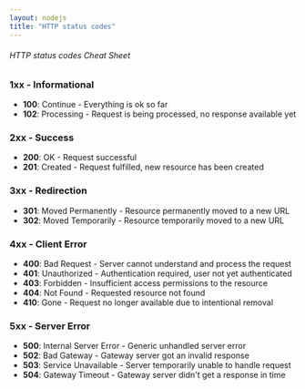 ```yaml
---
layout: nodejs
title: "HTTP status codes"
---
```

###### HTTP status codes Cheat Sheet

### 1xx - Informational
- **100**: Continue - Everything is ok so far
- **102**: Processing - Request is being processed, no response available yet

### 2xx - Success

- **200**: OK - Request successful
- **201**: Created - Request fulfilled, new resource has been created

### 3xx - Redirection

- **301**: Moved Permanently - Resource permanently moved to a new URL
- **302**: Moved Temporarily - Resource temporarily moved to a new URL

### 4xx - Client Error

- **400**: Bad Request - Server cannot understand and process the request
- **401**: Unauthorized - Authentication required, user not yet authenticated
- **403**: Forbidden - Insufficient access permissions to the resource
- **404**: Not Found - Requested resource not found
- **410**: Gone - Request no longer available due to intentional removal

### 5xx - Server Error

- **500**: Internal Server Error - Generic unhandled server error
- **502**: Bad Gateway - Gateway server got an invalid response
- **503**: Service Unavailable - Server temporarily unable to handle request
- **504**: Gateway Timeout - Gateway server didn't get a response in time